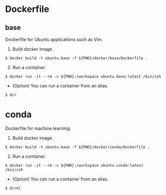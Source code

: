 # Dockerfile

## base
Dockerfile for Ubuntu applications such as Vim.
1. Build docker image.
```
$ docker build -t ubuntu.base -f ${PWD}/docker/base/Dockerfile .
```
2. Run a container.
```
$ docker run -it --rm -v ${PWD}:/workspace ubuntu.base:latest /bin/zsh
```
- (Option) You can run a container from an alias.
```
$ dcr
```

# conda
Dockerfile for machine learning.
1. Build docker image.
```
$ docker build -t ubuntu.base -f ${PWD}/docker/conda/Dockerfile .
```
2. Run a container.
```
$ docker run -it --rm -v ${PWD}:/workspace ubuntu.conda:latest /bin/zsh
```
- (Option) You can run a container from an alias.
```
$ dcrml
```
